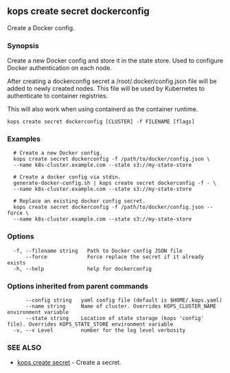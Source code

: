 
<!--- This file is automatically generated by make gen-cli-docs; changes should be made in the go CLI command code (under cmd/kops) -->

## kops create secret dockerconfig

Create a Docker config.

### Synopsis

Create a new Docker config and store it in the state store. Used to configure Docker authentication on each node.

 After creating a dockerconfig secret a /root/.docker/config.json file will be added to newly created nodes. This file will be used by Kubernetes to authenticate to container registries.

 This will also work when using containerd as the container runtime.

```
kops create secret dockerconfig [CLUSTER] -f FILENAME [flags]
```

### Examples

```
  # Create a new Docker config.
  kops create secret dockerconfig -f /path/to/docker/config.json \
  --name k8s-cluster.example.com --state s3://my-state-store
  
  # Create a docker config via stdin.
  generate-docker-config.sh | kops create secret dockerconfig -f - \
  --name k8s-cluster.example.com --state s3://my-state-store
  
  # Replace an existing docker config secret.
  kops create secret dockerconfig -f /path/to/docker/config.json --force \
  --name k8s-cluster.example.com --state s3://my-state-store
```

### Options

```
  -f, --filename string   Path to Docker config JSON file
      --force             Force replace the secret if it already exists
  -h, --help              help for dockerconfig
```

### Options inherited from parent commands

```
      --config string   yaml config file (default is $HOME/.kops.yaml)
      --name string     Name of cluster. Overrides KOPS_CLUSTER_NAME environment variable
      --state string    Location of state storage (kops 'config' file). Overrides KOPS_STATE_STORE environment variable
  -v, --v Level         number for the log level verbosity
```

### SEE ALSO

* [kops create secret](kops_create_secret.md)	 - Create a secret.

